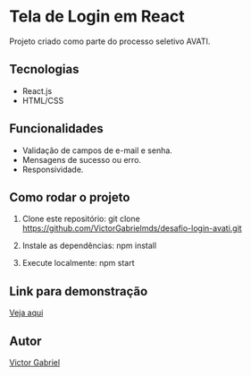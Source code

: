 # Tela de Login em React

Projeto criado como parte do processo seletivo AVATI.

## Tecnologias
- React.js
- HTML/CSS

## Funcionalidades
- Validação de campos de e-mail e senha.
- Mensagens de sucesso ou erro.
- Responsividade.

## Como rodar o projeto
1. Clone este repositório:
   git clone https://github.com/VictorGabrielmds/desafio-login-avati.git

2. Instale as dependências:
   npm install

3. Execute localmente:
   npm start

## Link para demonstração
[Veja aqui](https://VictorGabrielmds.github.io/desafio-login-avati)

## Autor
[Victor Gabriel](https://github.com/VictorGabrielmds)
